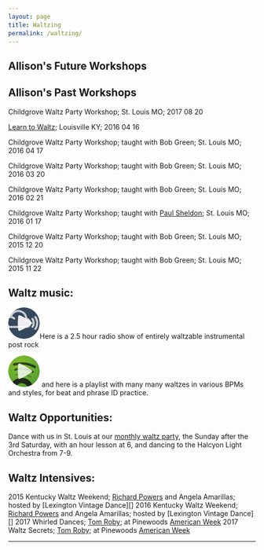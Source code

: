 ```yaml
---
layout: page
title: Waltzing
permalink: /waltzing/
---
```


## Allison's Future Workshops

## Allison's Past Workshops

Childgrove Waltz Party Workshop; St. Louis MO; 2017 08 20

[Learn to Waltz][]; Louisville KY; 2016 04 16 

Childgrove Waltz Party Workshop; taught with Bob Green; St. Louis MO; 2016 04 17

Childgrove Waltz Party Workshop; taught with Bob Green; St. Louis MO; 2016 03 20

Childgrove Waltz Party Workshop; taught with Bob Green; St. Louis MO; 2016 02 21

Childgrove Waltz Party Workshop; taught with [Paul Sheldon][]; St. Louis MO; 2016 01 17

Childgrove Waltz Party Workshop; taught with Bob Green; St. Louis MO; 2015 12 20

Childgrove Waltz Party Workshop; taught with Bob Green; St. Louis MO; 2015 11 22


[Learn to Waltz]: http://allisonjonjak.com/waltzing/20160416
[Paul Sheldon]: http://www.socalfolkdance.org/master_teachers/sheldon_p.htm

## Waltz music:
[![Show](/img/mixcloud-play-icon.png)](https://www.mixcloud.com/nowlikephotographs/nowlikephotographs-episode-465-waiting-and-waltzing-in-airport-terminals/)Here is a 2.5 hour radio show of entirely waltzable instrumental post rock

[![Plalist](/img/spotify-play-icon.png)](https://open.spotify.com/user/cranhandler/playlist/2KbG2MQLi2X4fSScZJjxky) and here is a playlist with many many waltzes in various BPMs and styles, for beat and phrase ID practice. 

## Waltz Opportunities:

Dance with us in St. Louis at our [monthly waltz party][], the Sunday after the 3rd Saturday, with an hour lesson at 6, and dancing to the Halcyon Light Orchestra from 7-9.

[monthly waltz party]: http://childgrove.org/index.php/about-dances/what-is-waltz
## Waltz Intensives:

2015 Kentucky Waltz Weekend; [Richard Powers][] and Angela Amarillas; hosted by [Lexington Vintage Dance][]
2016 Kentucky Waltz Weekend; [Richard Powers][] and Angela Amarillas; hosted by [Lexington Vintage Dance][]
2017 Whirled Dances; [Tom Roby][]; at Pinewoods [American Week][]
2017 Waltz Secrets; [Tom Roby][]; at Pinewoods [American Week][]

[Richard Powers]: http://www.richardpowers.com 
[Lexington Vingate Dance]: www.lexingtonvintagedance.org/
[Tom Roby]: http://www.math.uconn.edu/~troby/folkd.html
[American Week]: https://www.cdss.org/programs/dance-music-song-camps/camp-week-archives/17-american



---
